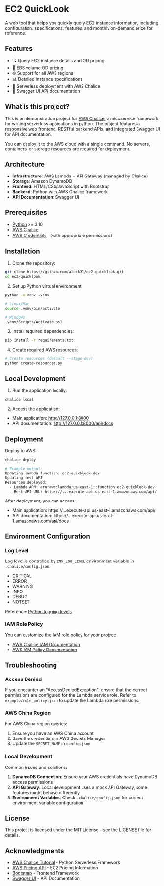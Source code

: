 # EC2 QuickLook

A web tool that helps you quickly query EC2 instance information, including configuration, specifications, features, and monthly on-demand price for reference.

## Features

- 🔍 Query EC2 instance details and OD pricing
- 💾 EBS volume OD pricing
- 🌐 Support for all AWS regions
- 📊 Detailed instance specifications
- 🚀 Serverless deployment with AWS Chalice
- 📝 Swagger UI API documentation

## What is this project?

This is an demonstration project for [AWS Chalice](https://aws.github.io/chalice/), a micoservice framework for writing serverless appications in python. The project features a responsive web frontend, RESTful backend APIs, and integrated Swagger UI for API documentation.

You can deploy it to the AWS cloud with a single command. No servers, containers, or storage resources are required for deployment.

## Architecture

- **Infrastructure**: AWS Lambda + API Gateway (managed by Chalice)
- **Storage**: Amazon DynamoDB
- **Frontend**: HTML/CSS/JavaScript with Bootstrap
- **Backend**: Python with AWS Chalice framework
- **API Documentation**: Swagger UI

## Prerequisites

- [Python](https://www.python.org/downloads/release/python-3100/) >= 3.10
- [AWS Chalice](https://aws.github.io/chalice/)
- [AWS Credentials](https://docs.aws.amazon.com/cli/latest/userguide/cli-configure-files.html) （with appropriate permissions)

## Installation

1. Clone the repository:
```bash
git clone https://github.com/aleck31/ec2-quicklook.git
cd ec2-quicklook
```

2. Set up Python virtual environment:
```bash
python -m venv .venv

# Linux/Mac
source .venv/bin/activate

# Windows
.venv/Scripts/Activate.ps1
```

3. Install required dependencies:
```bash
pip install -r requirements.txt
```

4. Create required AWS resources:
```bash
# Create resources (default --stage dev)
python create-resources.py
```

## Local Development

1. Run the application locally:
```bash
chalice local
```

2. Access the application:
- Main application: http://127.0.0.1:8000
- API documentation: http://127.0.0.1:8000/api/docs

## Deployment

Deploy to AWS:
```bash
chalice deploy

# Example output:
Updating lambda function: ec2-quicklook-dev
Updating rest API
Resources deployed:
  - Lambda ARN: arn:aws:lambda:us-east-1::function:ec2-quicklook-dev
  - Rest API URL: https://...execute-api.us-east-1.amazonaws.com/api/
```

After deployment, you can access:
- Main application: https://...execute-api.us-east-1.amazonaws.com/api/
- API documentation: https://...execute-api.us-east-1.amazonaws.com/api/docs

## Environment Configuration

### Log Level

Log level is controlled by `ENV_LOG_LEVEL` environment variable in `.chalice/config.json`:

- CRITICAL
- ERROR
- WARNING
- INFO
- DEBUG
- NOTSET

Reference: [Python logging levels](https://docs.python.org/3/library/logging.html#levels)

### IAM Role Policy

You can customize the IAM role policy for your project:

- [AWS Chalice IAM Documentation](https://aws.github.io/chalice/topics/configfile#iam-policy-file)
- [AWS IAM Policy Documentation](https://docs.aws.amazon.com/IAM/latest/UserGuide/reference_policies.html)

## Troubleshooting

### Access Denied
If you encounter an "AccessDeniedException", ensure that the correct permissions are configured for the Lambda service role. Refer to `example/role_policy.json` to update the Lambda role permissions.

### AWS China Region
For AWS China region queries:
1. Ensure you have an AWS China account
2. Save the credentials in AWS Secrets Manager
3. Update the `SECRET_NAME` in `config.json`

### Local Development
Common issues and solutions:

1. **DynamoDB Connection**: Ensure your AWS credentials have DynamoDB access permissions
2. **API Gateway**: Local development uses a mock API Gateway, some features might behave differently
3. **Environment Variables**: Check `.chalice/config.json` for correct environment variable configuration

## License

This project is licensed under the MIT License - see the LICENSE file for details.

## Acknowledgments

- [AWS Chalice Tutorial](https://aws.github.io/chalice/tutorials/index.html) - Python Serverless Framework
- [AWS Pricing API](https://aws.amazon.com/aws-cost-management/aws-price-list-api/) - EC2 Pricing Information
- [Bootstrap](https://getbootstrap.com/) - Frontend Framework
- [Swagger UI](https://swagger.io/tools/swagger-ui/) - API Documentation
